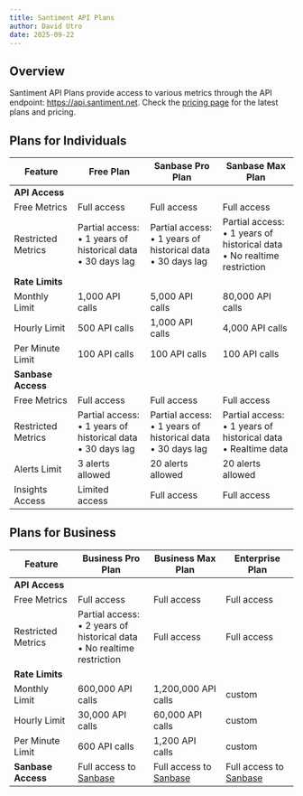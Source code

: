 ```yaml
---
title: Santiment API Plans
author: David Utro
date: 2025-09-22
---
```


## Overview

Santiment API Plans provide access to various metrics through the API endpoint: https://api.santiment.net. 
Check the [pricing page](https://app.santiment.net/pricing) for the latest plans and pricing.

## Plans for Individuals

| Feature | **Free Plan** | **Sanbase Pro Plan** | **Sanbase Max Plan** |
| --- | --- | --- | --- |
| **API Access** | | | |
| Free Metrics | Full access | Full access | Full access |
| Restricted Metrics | Partial access:<br>• 1 years of historical data<br>• 30 days lag | Partial access:<br>• 1 years of historical data<br>• 30 days lag | Partial access:<br>• 1 years of historical data<br>• No realtime restriction |
| **Rate Limits** | | | |
| Monthly Limit | 1,000 API calls | 5,000 API calls | 80,000 API calls |
| Hourly Limit | 500 API calls | 1,000 API calls | 4,000 API calls |
| Per Minute Limit | 100 API calls | 100 API calls | 100 API calls |
| **Sanbase Access** | | | |
| Free Metrics | Full access | Full access | Full access |
| Restricted Metrics | Partial access:<br>• 1 years of historical data<br>• 30 days lag | Partial access:<br>• 1 years of historical data<br>• 30 days lag | Partial access:<br>• 1 years of historical data<br>• Realtime data |
| Alerts Limit | 3 alerts allowed | 20 alerts allowed | 20 alerts allowed |
| Insights Access | Limited access | Full access | Full access |

## Plans for Business

| Feature | **Business Pro Plan** | **Business Max Plan** | **Enterprise Plan** |
| --- | --- | --- | --- |
| **API Access** | | | |           
| Free Metrics | Full access | Full access | Full access |            
| Restricted Metrics | Partial access:<br>• 2 years of historical data<br>• No realtime restriction | Full access | Full access |             
| **Rate Limits** | | | |              
| Monthly Limit | 600,000 API calls | 1,200,000 API calls | custom |
| Hourly Limit | 30,000 API calls | 60,000 API calls | custom |
| Per Minute Limit | 600 API calls | 1,200 API calls | custom |
| **Sanbase Access** | Full access to [Sanbase](https://app.santiment.net) | Full access to [Sanbase](https://app.santiment.net) | Full access to [Sanbase](https://app.santiment.net) |
